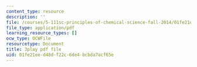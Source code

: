 ```yaml
---
content_type: resource
description: ''
file: /courses/5-111sc-principles-of-chemical-science-fall-2014/01fe21eed48df22c6de4bcbda7acf65e_caonmXHGB60.pdf
file_type: application/pdf
learning_resource_types: []
ocw_type: OCWFile
resourcetype: Document
title: 3play pdf file
uid: 01fe21ee-d48d-f22c-6de4-bcbda7acf65e
---
```

